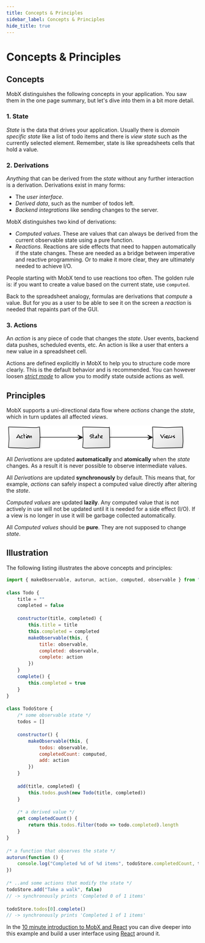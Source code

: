 ```yaml
---
title: Concepts & Principles
sidebar_label: Concepts & Principles
hide_title: true
---
```


# Concepts & Principles

## Concepts

MobX distinguishes the following concepts in your application. You saw them in the one page summary, but let's dive into them in a bit more detail.

### 1. State

_State_ is the data that drives your application.
Usually there is _domain specific state_ like a list of todo items and there is _view state_ such as the currently selected element.
Remember, state is like spreadsheets cells that hold a value.

### 2. Derivations

_Anything_ that can be derived from the _state_ without any further interaction is a derivation.
Derivations exist in many forms:

-   The _user interface_.
-   _Derived data_, such as the number of todos left.
-   _Backend integrations_ like sending changes to the server.

MobX distinguishes two kind of derivations:

-   _Computed values_. These are values that can always be derived from the current observable state using a pure function.
-   _Reactions_. Reactions are side effects that need to happen automatically if the state changes. These are needed as a bridge between imperative and reactive programming. Or to make it more clear, they are ultimately needed to achieve I/O.

People starting with MobX tend to use reactions too often.
The golden rule is: if you want to create a value based on the current state, use `computed`.

Back to the spreadsheet analogy, formulas are derivations that _compute_ a value. But for you as a user to be able to see it on the screen a _reaction_ is needed that repaints part of the GUI.

### 3. Actions

An _action_ is any piece of code that changes the _state_. User events, backend data pushes, scheduled events, etc.
An action is like a user that enters a new value in a spreadsheet cell.

Actions are defined explicitly in MobX to help you to structure code more clearly. This is the default behavior and is recommended.
You can however loosen [_strict mode_](../refguide/api##-enforceactions-) to allow you to modify state outside actions as well.

## Principles

MobX supports a uni-directional data flow where _actions_ change the _state_, which in turn updates all affected _views_.

![Action, State, View](../assets/action-state-view.png)

All _Derivations_ are updated **automatically** and **atomically** when the _state_ changes. As a result it is never possible to observe intermediate values.

All _Derivations_ are updated **synchronously** by default. This means that, for example, _actions_ can safely inspect a computed value directly after altering the _state_.

_Computed values_ are updated **lazily**. Any computed value that is not actively in use will not be updated until it is needed for a side effect (I/O).
If a view is no longer in use it will be garbage collected automatically.

All _Computed values_ should be **pure**. They are not supposed to change _state_.

## Illustration

The following listing illustrates the above concepts and principles:

```javascript
import { makeObservable, autorun, action, computed, observable } from "mobx"

class Todo {
    title = ""
    completed = false

    constructor(title, completed) {
        this.title = title
        this.completed = completed
        makeObservable(this, {
            title: observable,
            completed: observable,
            complete: action
        })
    }
    complete() {
        this.completed = true
    }
}

class TodoStore {
    /* some observable state */
    todos = []

    constructor() {
        makeObservable(this, {
            todos: observable,
            completedCount: computed,
            add: action
        })
    }

    add(title, completed) {
        this.todos.push(new Todo(title, completed))
    }

    /* a derived value */
    get completedCount() {
        return this.todos.filter(todo => todo.completed).length
    }
}

/* a function that observes the state */
autorun(function () {
    console.log("Completed %d of %d items", todoStore.completedCount, todoStore.todos.length)
})

/* ..and some actions that modify the state */
todoStore.add("Take a walk", false)
// -> synchronously prints 'Completed 0 of 1 items'

todoStore.todos[0].complete()
// -> synchronously prints 'Completed 1 of 1 items'
```

In the [10 minute introduction to MobX and React](https://mobx.js.org/getting-started) you can dive deeper into this example and build a user interface using [React](https://facebook.github.io/react/) around it.
